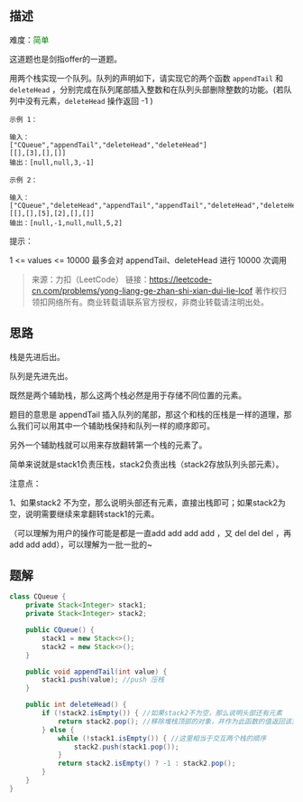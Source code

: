## 描述

难度：<span style="color:green">简单</span>

这道题也是剑指offer的一道题。



用两个栈实现一个队列。队列的声明如下，请实现它的两个函数 `appendTail` 和 `deleteHead` ，分别完成在队列尾部插入整数和在队列头部删除整数的功能。(若队列中没有元素，`deleteHead` 操作返回 -1 )

 

```
示例 1：

输入：
["CQueue","appendTail","deleteHead","deleteHead"]
[[],[3],[],[]]
输出：[null,null,3,-1]
```

```
示例 2：

输入：
["CQueue","deleteHead","appendTail","appendTail","deleteHead","deleteHead"]
[[],[],[5],[2],[],[]]
输出：[null,-1,null,null,5,2]
```


提示：

1 <= values <= 10000
最多会对 appendTail、deleteHead 进行 10000 次调用

> 来源：力扣（LeetCode）
> 链接：https://leetcode-cn.com/problems/yong-liang-ge-zhan-shi-xian-dui-lie-lcof
> 著作权归领扣网络所有。商业转载请联系官方授权，非商业转载请注明出处。

## 思路

栈是先进后出。

队列是先进先出。

既然是两个辅助栈，那么这两个栈必然是用于存储不同位置的元素。

题目的意思是 appendTail 插入队列的尾部，那这个和栈的压栈是一样的道理，那么我们可以用其中一个辅助栈保持和队列一样的顺序即可。

另外一个辅助栈就可以用来存放翻转第一个栈的元素了。

简单来说就是stack1负责压栈，stack2负责出栈（stack2存放队列头部元素）。

注意点：

1、如果stack2 不为空，那么说明头部还有元素，直接出栈即可；如果stack2为空，说明需要继续来拿翻转stack1的元素。

（可以理解为用户的操作可能是都是一直add add add add ，又 del del del ，再 add add add），可以理解为一批一批的~



## 题解

```java
class CQueue {
    private Stack<Integer> stack1;
    private Stack<Integer> stack2;

    public CQueue() {
        stack1 = new Stack<>();
        stack2 = new Stack<>();
    }

    public void appendTail(int value) {
        stack1.push(value); //push 压栈
    }

    public int deleteHead() {
        if (!stack2.isEmpty()) { //如果stack2不为空，那么说明头部还有元素
            return stack2.pop(); //移除堆栈顶部的对象，并作为此函数的值返回该对象
        } else {
            while (!stack1.isEmpty()) { //这里相当于交互两个栈的顺序
                stack2.push(stack1.pop());
            }
            return stack2.isEmpty() ? -1 : stack2.pop();
        }
    }
}
```